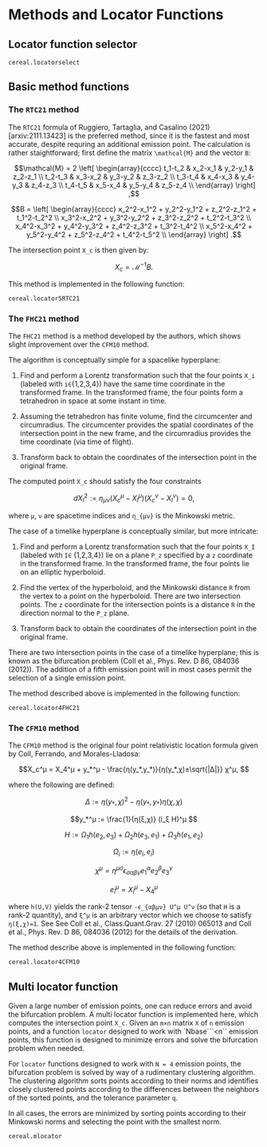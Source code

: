 # Methods and Locator Functions

## Locator function selector

```@docs
cereal.locatorselect
```

## Basic method functions

### The `RTC21` method

The `RTC21` formula of Ruggiero, Tartaglia, and Casalino (2021)
[arxiv:2111.13423] is the preferred method, since it is the fastest and
most accurate, despite requring an additional emission point. The
calculation is rather staightforward; first define the matrix
``\mathcal{M}`` and the vector ``B``:

```math
\mathcal{M} = 2
  \left[
  \begin{array}{cccc}
    t_1-t_2  &  x_2-x_1  &  y_2-y_1  &  z_2-z_1 \\
    t_2-t_3  &  x_3-x_2  &  y_3-y_2  &  z_3-z_2 \\
    t_3-t_4  &  x_4-x_3  &  y_4-y_3  &  z_4-z_3 \\
    t_4-t_5  &  x_5-x_4  &  y_5-y_4  &  z_5-z_4 \\
  \end{array}
  \right] ,
```

```math
B = 
  \left[
  \begin{array}{cccc}
    x_2^2-x_1^2 + y_2^2-y_1^2 + z_2^2-z_1^2 + t_1^2-t_2^2 \\
    x_3^2-x_2^2 + y_3^2-y_2^2 + z_3^2-z_2^2 + t_2^2-t_3^2 \\
    x_4^2-x_3^2 + y_4^2-y_3^2 + z_4^2-z_3^2 + t_3^2-t_4^2 \\
    x_5^2-x_4^2 + y_5^2-y_4^2 + z_5^2-z_4^2 + t_4^2-t_5^2 \\
  \end{array}
  \right] .
```

The intersection point ``X_c`` is then given by:

```math 
X_c = \mathcal{M}^{-1} B .
```

This method is implemented in the following function:

```@docs
cereal.locator5RTC21
```

### The `FHC21` method

The `FHC21` method is a method developed by the authors, which shows
slight improvement over the `CFM10` method.

The algorithm is conceptually simple for a spacelike hyperplane:

1. Find and perform a Lorentz transformation such that the four points
    ``X_i`` (labeled with ``i∈``{1,2,3,4}) have the same time coordinate
    in the transformed frame. In the transformed frame, the four points
    form a tetrahedron in space at some instant in time.

2. Assuming the tetrahedron has finite volume, find the circumcenter and
    circumradius. The circumcenter provides the spatial coordinates of
    the intersection point in the new frame, and the circumradius
    provides the time coordinate (via time of flight).

3. Transform back to obtain the coordinates of the intersection point in
    the original frame.

The computed point ``X_c`` should satisfy the four constraints

```math 
dX_I^2:=η_{μν}(X_c^μ-X^μ_I)(X_c^ν-X^ν_I)=0,
``` 

where ``μ``, ``ν`` are spacetime indices and ``η_{μν}`` is the Minkowski 
metric. 

The case of a timelike hyperplane is conceptually similar, but more
intricate:

1. Find and perform a Lorentz transformation such that the four points
    ``X_I`` (labeled with ``I∈`` {1,2,3,4}) lie on a plane ``P_z``
    specified by a ``z`` coordinate in the transformed frame. In the
    transformed frame, the four points lie on an elliptic hyperboloid.

2. Find the vertex of the hyperboloid, and the Minkowski distance ``R``
    from the vertex to a point on the hyperboloid. There are two
    intersection points. The ``z`` coordinate for the intersection
    points is a distance ``R`` in the direction normal to the ``P_z``
    plane.

3. Transform back to obtain the coordinates of the intersection point in
    the original frame.

There are two intersection points in the case of a timelike hyperplane;
this is known as the bifurcation problem (Coll et al., Phys. Rev. D 86,
084036 (2012)). The addition of a fifth emission point will in most
cases permit the selection of a single emission point.

The method described above is implemented in the following function:

```@docs
cereal.locator4FHC21
```

### The `CFM10` method

The `CFM10` method is the original four point relativistic location
formula given by Coll, Ferrando, and Morales-Lladosa: 

```math 
X_c^μ = X_4^μ + y_*^μ - \frac{η(y_*,y_*)}{η(y_*,χ)±\sqrt{|Δ|}} χ^μ, 
```

where the following are defined:

```math 
Δ := η(y_*,χ)^2 - η(y_*,y_*) η(χ,χ) 
```

```math 
y_*^μ := \frac{1}{η(ξ,χ)} (i_ξ H)^μ 
```

```math
H := Ω_1 h(e_2,e_3) + Ω_2 h(e_3,e_1) + Ω_3 h(e_1,e_2)
```

```math 
Ω_i := η(e_i,e_i)
```

```math 
χ^μ = η^{μσ} ϵ_{σαβγ} e_1^α e_2^β e_3^γ
```

```math 
e_i^μ = X_i^μ - X_4^μ 
```

where ``h(U,V)`` yields the rank-2 tensor ``-ϵ_{αβμν} U^μ U^ν`` (so that
``H`` is a rank-2 quantity), and ``ξ^μ`` is an arbitrary vector which we
choose to satisfy ``η(ξ,χ)=1``. See See Coll et al., Class.Quant.Grav.
27 (2010) 065013 and Coll et al., Phys. Rev. D 86, 084036 (2012) for the
details of the derivation.

The method describe above is implemented in the following function:

```@docs
cereal.locator4CFM10
```


## Multi locator function

Given a large number of emission points, one can reduce errors and avoid
the bifurcation problem. A multi locator function is implemented here,
which computes the intersection point ``X_c``. Given an ``m×n`` matrix
`X` of ``n`` emission points, and a function `locator` designed to work
with `Nbase```<n`` emission points, this function is designed to
minimize errors and solve the bifurcation problem when needed.

For `locator` functions designed to work with ``N = 4`` emission
points, the bifurcation problem is solved by way of a rudimentary
clustering algorithm. The clustering algorithm sorts points according to
their norms and identifies closely clustered points according to the
differences between the neighbors of the sorted points, and the tolerance
parameter `q`.

In all cases, the errors are minimized by sorting points according to
their Minkowski norms and selecting the point with the smallest norm.

```@docs
cereal.mlocator
```
